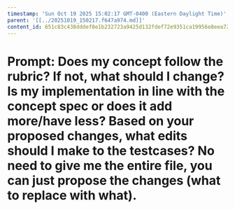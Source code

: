 ```yaml
---
timestamp: 'Sun Oct 19 2025 15:02:17 GMT-0400 (Eastern Daylight Time)'
parent: '[[../20251019_150217.f647a974.md]]'
content_id: 651c83c438dddef8e1b232723a9425d132fdef72e9351ca19956e8eea722c0a8
---
```


# Prompt: Does my concept follow the rubric? If not, what should I change? Is my implementation in line with the concept spec or does it add more/have less? Based on your proposed changes, what edits should I make to the testcases? No need to give me the entire file, you can just propose the changes (what to replace with what).

